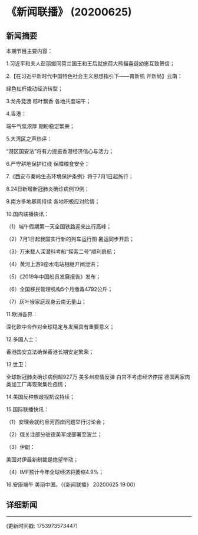 # 《新闻联播》 (20200625)

## 新闻摘要

本期节目主要内容：

1.习近平和夫人彭丽媛同荷兰国王和王后就旅荷大熊猫喜诞幼崽互致贺信；

2.【在习近平新时代中国特色社会主义思想指引下——育新机 开新局】云南：

绿色杠杆撬动经济转型；

3.龙舟竞渡 粽叶飘香 各地共度端午；

4.香港：

端午气氛浓厚 期盼稳定繁荣；

5.大湾区之声热评：

“港区国安法”将有力提振香港经济信心与活力；

6.严守耕地保护红线 保障粮食安全；

7.《西安市秦岭生态环境保护条例》将于7月1日起施行；

8.24日新增新冠肺炎确诊病例19例；

9.南方多地暴雨持续 各地积极应对险情；

10.国内联播快讯：

（1）端午假期第一天全国铁路迎来出行高峰；

（2）7月1日起我国实行新的列车运行图 暑运同步开启；

（3）万米载人深潜科考船“探索二号”顺利启航；

（4）黄河上游9座水电站相继开闸泄洪；

（5）《2019年中国船员发展报告》发布；

（6）全国移民管理机构5个月缴毒4792公斤；

（7）灰叶猴家庭现身云南无量山；

11.欧洲各界：

深化欧中合作对全球稳定与发展具有重要意义；

12.多国人士：

香港国安立法确保香港长期安定繁荣；

13.世卫：

全球新冠肺炎确诊病例超927万 美多州疫情反弹 白宫不考虑经济停摆 德国两家肉类加工厂再现聚集性疫情；

14.美国反种族歧视抗议持续；

15.国际联播快讯：

（1）安理会就约旦河西岸问题举行讨论会；

（2）俄关注部分驻德美军或部署至波兰；

（3）伊朗：

美国对伊最新制裁是绝望举动；

（4）IMF预计今年全球经济将萎缩4.9%；

16.安康端午 美丽中国。（《新闻联播》 20200625 19:00）

## 详细新闻

---

(更新时间戳: 1753973573447)

